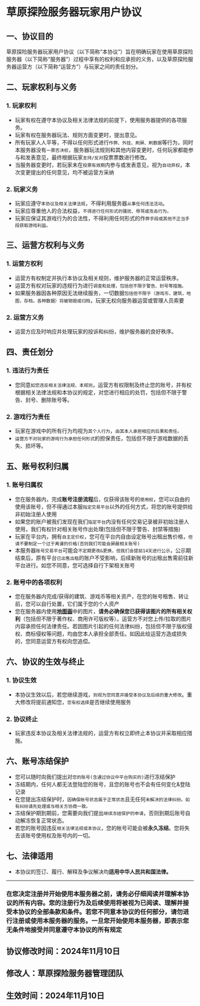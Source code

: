 # 草原探险服务器玩家用户协议

## 一、协议目的

草原探险服务器玩家用户协议（以下简称“本协议”）旨在明确玩家在使用草原探险服务器（以下简称“服务器”）过程中享有的权利和应承担的义务，以及草原探险服务器运营方（以下简称“运营方”）与玩家之间的责任划分。

## 二、玩家权利与义务

### 1. 玩家权利

- 玩家有权在遵守本协议及相关法律法规的前提下，使用服务器提供的各项服务。
- 玩家有权在服务器玩法、规则方面变更时，提出意见。
- 所有玩家人人平等，不得以任何形式进行`作弊、外挂、刷屏、刷数据`等行为，同时本服务器没有`一票否决权`，服务器玩法规则和其他内容变更时，任何玩家都能参与和发表意见，最终根据玩家`支持/反对`投票票数进行修改。
- 当服务器变更时，若玩家未在`投票有效期`内参与或发表意见，视为`自动弃权`，本次变更提出的任何意见，均不被运营方采纳


### 2. 玩家义务

- 玩家应遵守`本协议及相关法律法规`，不得利用服务器`从事任何违法活动`。
- 玩家应尊重他人的合法权益，`不得进行任何形式的骚扰、辱骂或攻击行为。`
- 玩家应保证其游戏行为的合法性，不得利用任何形式的作`弊手段或其他不正当手段获取游戏利益。`

## 三、运营方权利与义务

### 1. 运营方权利

- 运营方有权制定并执行本协议及相关规则，维护服务器的正常运营秩序。
- 运营方有权对玩家的违规行为进行`调查和处理，包括但不限于警告、封号等措施。`
- 如果服务器因各种原因无法继续服务，一切数据`包括但不限于（游戏币，建筑，地图，存档，各种数据）将被销毁或归档`，玩家无权向服务器运营或管理人员索要

### 2. 运营方义务

- 运营方应及时响应并处理玩家的投诉和纠纷，维护服务器的良好秩序。

## 四、责任划分

### 1. 违法行为责任

- 您同意`如您违反相关法律法规、本规则`，运营方有权限制及终止您的账号，并有权根据相关法律法规和本协议的规定，对您进行相应的处罚，包括但不限于警告、封号、删除账号等。

### 2. 游戏行为责任

- 玩家在游戏中的所有行为均视为`其个人行为`，`由其本人承担相应的后果和责任。`
- `运营方不对玩家的游戏行为承担任何形式`的担保责任，包括但不限于游戏数据的丢失、损坏等。

## 五、账号权利归属
### 1. 账号归属权

- 您在服务器内，完成**账号注册流程**后，仅获得该账号的`使用权`，您可以自由的使用该账号，但不得通过本服`指定交易平台`以外的任何方式，将您的账号提供给非初始注册人使用
- 如果您的账户被我们发现在我们`指定平台`内没有任何交易记录被非初始注册人使用，我们有权针对相关账号作出处理(包括但不限于警告、封禁等措施)
- 玩家在平台内，拥有`自主定价权`，您可在平台内自由设定账号出租出售价格，`但请不要制定一个过于离谱的价格(否则我们可能会屏蔽相关账号)`
- 本服务器`账号交易平台`可能会`不定期更改&更换，但我们会提前14天进行公示`，公示期结束后，原有平台`已出售出租`的账户不受影响，后续新账号的出租出售需前往新平台进行。如您不同意，您可选择自行下架相关账号

### 2. 账号中的各项权利
- 您在服务器内完成/获得的建筑、游戏币等相关资产，在您的账号租售、转让前，您可以自行处置，它们属于您的个人资产
- 您在服务器内使用[**地图画**](map.md)中的图片，**请务必确保您已获得该图片的所有相关权利**（包括但不限于著作权、商用许可版权等）。运营方不对您上传/拉取的图片内容承担任何法律责任。若因图片引起的任何法律纠纷，包括但不限于版权侵权、商标侵权等问题，均由您本人承担全部责任。如因此给运营方造成损失的，您同意运营方有权向您追偿。


## 六、协议的生效与终止

### 1. 协议生效

- 本协议生效以后，若您继续游戏，`则视为您同意并接受本协议及后续的重大修改`。重大修改将提前通知您，`您有权选择`是否继续使用服务

### 2. 协议终止

- 玩家违反本协议及相关法律法规的，运营方有权立即终止本协议并采取相应措施。

## 六、账号冻结保护
- 您可以随时向我们提出对`您的账号(含通过协议中平台购买的)`进行冻结保护
- 冻结期内，任何人都无法登陆您的账号，且您的账号也不会有任何变化&登陆记录
- 在您提出冻结保护时，`因确保帐号状态属于正常状态`且无任何`未解决的法律纠纷。如有纠纷请先处理或与相关方协商一致。`
- 冻结保护期到期前，您需要向我们提出`继续冻结保护的申请`，否则到期后账号自动解冻恢复正常状态。
- 若您的账号因违反`相关法律法规或本协议`，您的帐号可能会被**永久冻结**。您将失去该账号使用权及账号内的一切。

 ## 七、法律适用

- 本协议的签订、履行、解释及争议解决均**适用中华人民共和国法律。**

---

### **在您决定注册并开始使用本服务器之前，请务必仔细阅读并理解本协议的所有内容。您的注册行为及后续使用将被视为已阅读、理解并接受本协议的全部条款和条件。若您不同意本协议的任何部分，请勿进行注册或使用本服务器的服务。一旦您开始使用本服务器，即表示您无条件地接受并同意遵守本协议的所有规定**

## 协议修改时间：2024年11月10日
## 修改人：草原探险服务器管理团队
## 生效时间：2024年11月10日
